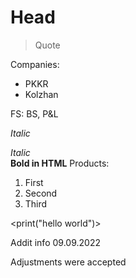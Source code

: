 # Head











>Quote

Companies:

* PKKR
* Kolzhan

FS: BS, P&L

*Italic*

<em>Italic</em> <br>
<strong>Bold in HTML</strong>
Products:

1. First
2. Second
3. Third

<print("hello world")>

Addit info 09.09.2022

Adjustments were accepted

